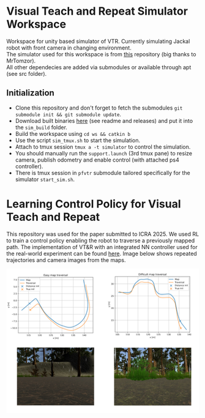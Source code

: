 # Visual Teach and Repeat Simulator Workspace
Workspace for unity based simulator of VTR. Currently simulating Jackal robot with front camera in changing environment. \
The simulator used for this workspace is from [this](https://github.com/MrTomzor/navigation_unity_testbed) repository (big thanks to MrTomzor). \
All other dependecies are added via submodules or available through apt (see src folder).

## Initialization
- Clone this repository and don't forget to fetch the submodules `git submodule init && git submodule update`.
- Download built binaries [here](https://github.com/MrTomzor/navigation_unity_testbed) (see readme and releases) and put it into the `sim_build` folder.
- Build the workspace using `cd ws && catkin b`
- Use the script `sim_tmux.sh` to start the simulation.
- Attach to tmux session `tmux a -t simulator` to control the simulation.
- You should manually run the `support.launch` (3rd tmux pane) to resize camera, publish odometry and enable control (with attached ps4 controller).
- There is tmux session in `pfvtr` submodule tailored specifically for the simulator `start_sim.sh`.

# Learning Control Policy for Visual Teach and Repeat
This repository was used for the paper submitted to ICRA 2025. We used RL to train a control policy enabling the robot to traverse a previously mapped path.
The implementation of VT&R with an integrated NN controller used for the real-world experiment can be found [here](https://github.com/Zdeeno/pfvtr).
Image below shows repeated trajectories and camera images from the maps.

![examples](showcase_image.png)
